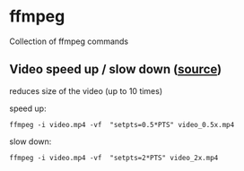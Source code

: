 # ffmpeg
Collection of ffmpeg commands

## Video speed up / slow down ([source](https://www.bogotobogo.com/FFMpeg/ffmpeg_video_speed_up_slow_down.php))
reduces size of the video (up to 10 times)

speed up:

`ffmpeg -i video.mp4 -vf  "setpts=0.5*PTS" video_0.5x.mp4` 

slow down: 

`ffmpeg -i video.mp4 -vf  "setpts=2*PTS" video_2x.mp4`  

